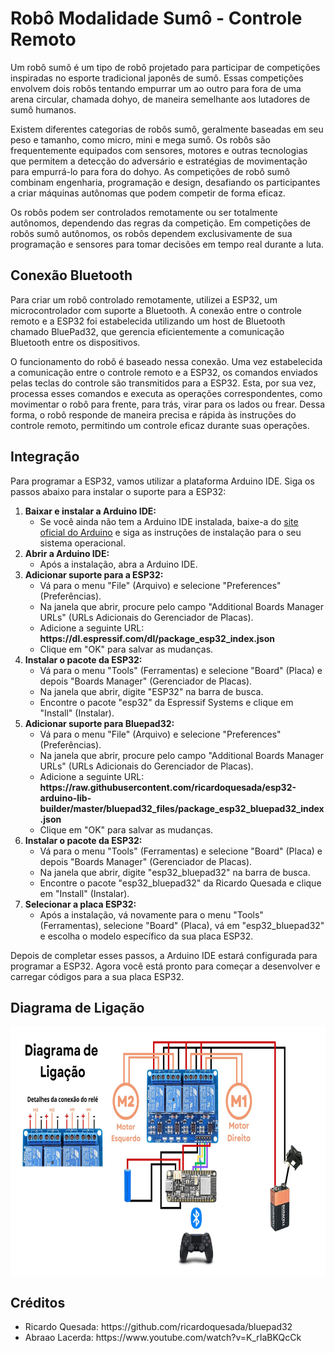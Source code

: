 <h1>Robô Modalidade Sumô - Controle Remoto</h1>
<p>
  Um robô sumô é um tipo de robô projetado para participar de competições inspiradas no esporte tradicional japonês de sumô. Essas competições envolvem dois robôs tentando empurrar um ao outro para fora de uma arena circular, chamada dohyo, de maneira semelhante aos lutadores de sumô humanos.
</p>
<p>
  Existem diferentes categorias de robôs sumô, geralmente baseadas em seu peso e tamanho, como micro, mini e mega sumô. Os robôs são frequentemente equipados com sensores, motores e outras tecnologias que permitem a detecção do adversário e estratégias de movimentação para empurrá-lo para fora do dohyo. As competições de robô sumô combinam engenharia, programação e design, desafiando os participantes a criar máquinas autônomas que podem competir de forma eficaz.
</p>
<p>
  Os robôs podem ser controlados remotamente ou ser totalmente autônomos, dependendo das regras da competição. Em competições de robôs sumô autônomos, os robôs dependem exclusivamente de sua programação e sensores para tomar decisões em tempo real durante a luta.
</p>

<h2>Conexão Bluetooth</h2>
<p>
  Para criar um robô controlado remotamente, utilizei a ESP32, um microcontrolador com suporte a Bluetooth. A conexão entre o controle remoto e a ESP32 foi estabelecida utilizando um host de Bluetooth chamado BluePad32, que gerencia eficientemente a comunicação Bluetooth entre os dispositivos.
</p>
<p>
  O funcionamento do robô é baseado nessa conexão. Uma vez estabelecida a comunicação entre o controle remoto e a ESP32, os comandos enviados pelas teclas do controle são transmitidos para a ESP32. Esta, por sua vez, processa esses comandos e executa as operações correspondentes, como movimentar o robô para frente, para trás, virar para os lados ou frear. Dessa forma, o robô responde de maneira precisa e rápida às instruções do controle remoto, permitindo um controle eficaz durante suas operações.
</p>

<h2>Integração</h2>
<p>
  Para programar a ESP32, vamos utilizar a plataforma Arduino IDE. Siga os passos abaixo para instalar o suporte para a ESP32:
  <ol>
    <li>
      <strong>Baixar e instalar a Arduino IDE:</strong>
      <ul>
        <li>
          Se você ainda não tem a Arduino IDE instalada, baixe-a do <a href="https://www.arduino.cc/en/software">site oficial do Arduino</a> e siga as instruções de instalação para o seu sistema operacional.
        </li>
      </ul>
    </li>
    <li>
      <strong>Abrir a Arduino IDE:</strong>
      <ul>
        <li>Após a instalação, abra a Arduino IDE.</li>
      </ul>
    </li>
    <li>
      <strong>Adicionar suporte para a ESP32:</strong>
      <ul>
        <li>Vá para o menu "File" (Arquivo) e selecione "Preferences" (Preferências).</li>
        <li>Na janela que abrir, procure pelo campo "Additional Boards Manager URLs" (URLs Adicionais do Gerenciador de Placas).</li>
        <li>Adicione a seguinte URL: <strong>https://dl.espressif.com/dl/package_esp32_index.json</strong></li>
        <li>Clique em "OK" para salvar as mudanças.</li>
      </ul>
    </li>
    <li>
      <strong>Instalar o pacote da ESP32:</strong>
      <ul>
        <li>Vá para o menu "Tools" (Ferramentas) e selecione "Board" (Placa) e depois "Boards Manager" (Gerenciador de Placas).</li>
        <li>Na janela que abrir, digite "ESP32" na barra de busca.</li>
        <li>Encontre o pacote "esp32" da Espressif Systems e clique em "Install" (Instalar).</li>
      </ul>
    </li>
    <li>
      <strong>Adicionar suporte para Bluepad32:</strong>
      <ul>
        <li>Vá para o menu "File" (Arquivo) e selecione "Preferences" (Preferências).</li>
        <li>Na janela que abrir, procure pelo campo "Additional Boards Manager URLs" (URLs Adicionais do Gerenciador de Placas).</li>
        <li>Adicione a seguinte URL: <strong>https://raw.githubusercontent.com/ricardoquesada/esp32-arduino-lib-builder/master/bluepad32_files/package_esp32_bluepad32_index.json</strong></li>
        <li>Clique em "OK" para salvar as mudanças.</li>
      </ul>
    </li>
    <li>
      <strong>Instalar o pacote da ESP32:</strong>
      <ul>
        <li>Vá para o menu "Tools" (Ferramentas) e selecione "Board" (Placa) e depois "Boards Manager" (Gerenciador de Placas).</li>
        <li>Na janela que abrir, digite "esp32_bluepad32" na barra de busca.</li>
        <li>Encontre o pacote "esp32_bluepad32" da Ricardo Quesada e clique em "Install" (Instalar).</li>
      </ul>
    </li>
    <li>
      <strong>Selecionar a placa ESP32:</strong>
      <ul>
        <li>Após a instalação, vá novamente para o menu "Tools" (Ferramentas), selecione "Board" (Placa), vá em "esp32_bluepad32" e escolha o modelo específico da sua placa ESP32.</li>
      </ul>
    </li>
  </ol>
</p>
<p>
  Depois de completar esses passos, a Arduino IDE estará configurada para programar a ESP32. Agora você está pronto para começar a desenvolver e carregar códigos para a sua placa ESP32.
</p>

<h2>Diagrama de Ligação</h2>
<img src="https://github.com/pedro4896/RoboSumo/blob/main/Diagrama_conexao.jpg" height="400px" align="center">

<h2>Créditos</h2>
<ul>
  <li>Ricardo Quesada: https://github.com/ricardoquesada/bluepad32</li>
  <li>Abraao Lacerda: https://www.youtube.com/watch?v=K_rIaBKQcCk</li>
</ul>
